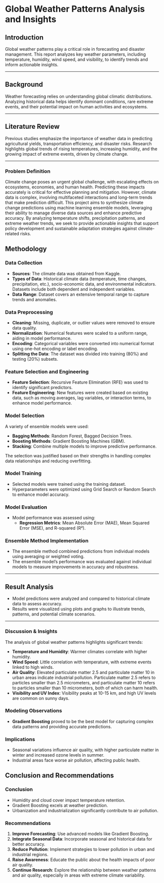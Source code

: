 # Global Weather Patterns Analysis and Insights

## **Introduction**
Global weather patterns play a critical role in forecasting and disaster management. This report analyzes key weather parameters, including temperature, humidity, wind speed, and visibility, to identify trends and inform actionable insights.

---

## **Background**
Weather forecasting relies on understanding global climatic distributions. Analyzing historical data helps identify dominant conditions, rare extreme events, and their potential impact on human activities and ecosystems.

---

## **Literature Review**
Previous studies emphasize the importance of weather data in predicting agricultural yields, transportation efficiency, and disaster risks. Research highlights global trends of rising temperatures, increasing humidity, and the growing impact of extreme events, driven by climate change.

---
### **Problem Definition**
Climate change poses an urgent global challenge, with escalating effects on ecosystems, economies, and human health. Predicting these impacts accurately is critical for effective planning and mitigation. However, climate data is complex, involving multifaceted interactions and long-term trends that make prediction difficult. This project aims to synthesize climate change predictions using machine learning ensemble models, leveraging their ability to manage diverse data sources and enhance predictive accuracy. By analyzing temperature shifts, precipitation patterns, and extreme weather trends, we seek to provide actionable insights that support policy development and sustainable adaptation strategies against climate-related risks.

## **Methodology**

### **Data Collection**
- **Sources**: The climate data was obtained from Kaggle.
- **Types of Data**: Historical climate data (temperature, time changes, precipitation, etc.), socio-economic data, and environmental indicators. Datasets include both dependent and independent variables.
- **Data Range**: Dataset covers an extensive temporal range to capture trends and anomalies.

### **Data Preprocessing**
- **Cleaning**: Missing, duplicate, or outlier values were removed to ensure data quality.
- **Normalization**: Numerical features were scaled to a uniform range, aiding in model performance.
- **Encoding**: Categorical variables were converted into numerical format using one-hot encoding or label encoding.
- **Splitting the Data**: The dataset was divided into training (80%) and testing (20%) subsets.

### **Feature Selection and Engineering**
- **Feature Selection**: Recursive Feature Elimination (RFE) was used to identify significant predictors.
- **Feature Engineering**: New features were created based on existing data, such as moving averages, lag variables, or interaction terms, to enhance model performance.

### **Model Selection**
A variety of ensemble models were used:
- **Bagging Methods**: Random Forest, Bagged Decision Trees.
- **Boosting Methods**: Gradient Boosting Machines (GBM).
- **Stacking**: Combine multiple models to improve predictive performance.

The selection was justified based on their strengths in handling complex data relationships and reducing overfitting.

### **Model Training**
- Selected models were trained using the training dataset.
- Hyperparameters were optimized using Grid Search or Random Search to enhance model accuracy.

### **Model Evaluation**
- Model performance was assessed using:
  - **Regression Metrics**: Mean Absolute Error (MAE), Mean Squared Error (MSE), and R-squared (R²).

### **Ensemble Method Implementation**
- The ensemble method combined predictions from individual models using averaging or weighted voting.
- The ensemble model’s performance was evaluated against individual models to measure improvements in accuracy and robustness.

---

## **Result Analysis**
- Model predictions were analyzed and compared to historical climate data to assess accuracy.
- Results were visualized using plots and graphs to illustrate trends, patterns, and potential climate scenarios.

---



### **Discussion & Insights**
The analysis of global weather patterns highlights significant trends:
- **Temperature and Humidity**: Warmer climates correlate with higher humidity.
- **Wind Speed**: Little correlation with temperature, with extreme events linked to high winds.
- **Air Quality**: Elevated particulate matter 2.5 and particulate matter 10 in urban areas indicate industrial pollution. Particulate matter 2.5 refers to particles smaller than 2.5 micrometers, and particulate matter 10 refers to particles smaller than 10 micrometers, both of which can harm health.
- **Visibility and UV Index**: Visibility peaks at 10-15 km, and high UV levels are common on sunny days.

### **Modeling Observations**
- **Gradient Boosting** proved to be the best model for capturing complex data patterns and providing accurate predictions.

### **Implications**
- Seasonal variations influence air quality, with higher particulate matter in winter and increased ozone levels in summer.
- Industrial areas face worse air pollution, affecting public health.
  
## **Conclusion and Recommendations**
### **Conclusion**
- Humidity and cloud cover impact temperature retention.
- Gradient Boosting excels at weather prediction.
- Urbanization and industrialization significantly contribute to air pollution.

### **Recommendations**
1. **Improve Forecasting**: Use advanced models like Gradient Boosting.
2. **Integrate Seasonal Data**: Incorporate seasonal and historical data for better accuracy.
3. **Reduce Pollution**: Implement strategies to lower pollution in urban and industrial regions.
4. **Raise Awareness**: Educate the public about the health impacts of poor air quality.
5. **Continue Research**: Explore the relationship between weather patterns and air quality, especially in areas with extreme climate variability.

